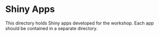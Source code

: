 # Shiny Apps

This directory holds Shiny apps developed for the workshop. Each app should be contained in a separate directory.
